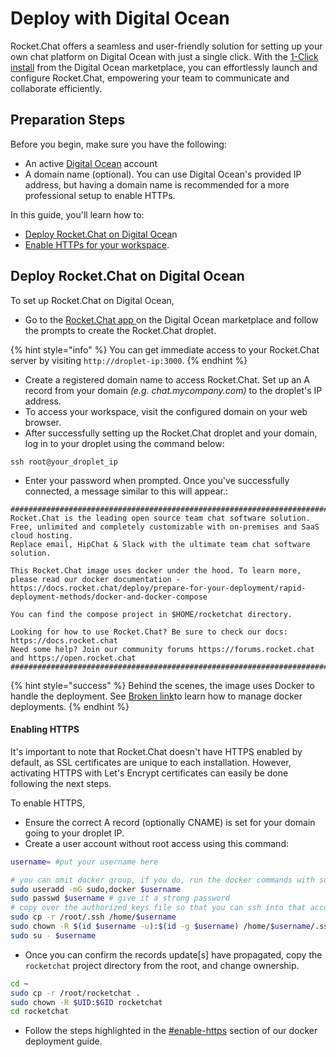 # Deploy with Digital Ocean

Rocket.Chat offers a seamless and user-friendly solution for setting up your own chat platform on Digital Ocean with just a single click. With the [1-Click install](https://marketplace.digitalocean.com/apps/rocket-chat?action=deploy\&refcode=1940fe28bd31) from the Digital Ocean marketplace, you can effortlessly launch and configure Rocket.Chat, empowering your team to communicate and collaborate efficiently.

## Preparation Steps

Before you begin, make sure you have the following:

* An active [Digital Ocean](https://www.digitalocean.com/) account
* A domain name (optional).  You can use Digital Ocean's provided IP address, but having a domain name is recommended for a more professional setup to enable HTTPs.

In this guide, you'll learn how to:

* [Deploy Rocket.Chat on Digital Ocea](digitalocean.md#deploy-rocket.chat-on-digital-ocean)n
* [Enable HTTPs for your workspace](digitalocean.md#enabling-https).

## Deploy Rocket.Chat on Digital Ocean

To set up Rocket.Chat on Digital Ocean,

* Go to the [Rocket.Chat app ](https://marketplace.digitalocean.com/apps/rocket-chat?action=deploy\&refcode=1940fe28bd31)on the Digital Ocean marketplace and follow the prompts to create the Rocket.Chat droplet.

{% hint style="info" %}
You can get immediate access to your Rocket.Chat server by visiting `http://droplet-ip:3000`.
{% endhint %}

* Create a registered domain name to access Rocket.Chat. Set up an A record from your domain _(e.g. chat.mycompany.com)_ to the droplet's IP address.
* To access your workspace, visit the configured domain on your web browser.
* After successfully setting up the Rocket.Chat droplet and your domain, log in to your droplet using the command below:

```
ssh root@your_droplet_ip
```

* Enter your password when prompted. Once you've successfully connected, a message similar to this will appear.:

```
##################################################################################################################################################################
Rocket.Chat is the leading open source team chat software solution. Free, unlimited and completely customizable with on-premises and SaaS cloud hosting.
Replace email, HipChat & Slack with the ultimate team chat software solution.

This Rocket.Chat image uses docker under the hood. To learn more, please read our docker documentation - https://docs.rocket.chat/deploy/prepare-for-your-deployment/rapid-deployment-methods/docker-and-docker-compose

You can find the compose project in $HOME/rocketchat directory.

Looking for how to use Rocket.Chat? Be sure to check our docs: https://docs.rocket.chat
Need some help? Join our community forums https://forums.rocket.chat and https://open.rocket.chat
##################################################################################################################################################################

```

{% hint style="success" %}
Behind the scenes, the image uses Docker to handle the deployment. See [Broken link](broken-reference "mention")to learn how to manage docker deployments.
{% endhint %}

#### Enabling HTTPS

It's important to note that Rocket.Chat doesn't have HTTPS enabled by default, as SSL certificates are unique to each installation. However, activating HTTPS with Let's Encrypt certificates can easily be done following the next steps.

To enable HTTPS,&#x20;

* Ensure the correct A record (optionally CNAME) is set for your domain going to your droplet IP.
* Create a user account without root access using this command:

```bash
username= #put your username here
```

```bash
# you can omit docker group, if you do, run the docker commands with sudo
sudo useradd -mG sudo,docker $username
sudo passwd $username # give it a strong password
# copy over the authorized_keys file so that you can ssh into that account directly
sudo cp -r /root/.ssh /home/$username
sudo chown -R $(id $username -u):$(id -g $username) /home/$username/.ssh
sudo su - $username
```

* Once you can confirm the records update\[s] have propagated, copy the `rocketchat` project directory from the root, and change ownership.

```bash
cd ~
sudo cp -r /root/rocketchat .
sudo chown -R $UID:$GID rocketchat
cd rocketchat
```

* Follow the steps highlighted in the [#enable-https](../deploy-with-docker-and-docker-compose.md#enable-https "mention") section of our docker deployment guide.​
